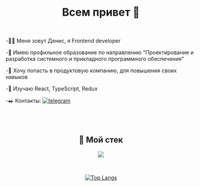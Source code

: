 <body>

<h1 align="center">Всем привет 👀</h1>
<br>

<p>-🧑‍🌾 Меня зовут Денис, я Frontend developer</p>
<p>-📘 Имею профильное образование по направлению "Проектирование и разработка системного и прикладного программного обеспечения"</p>
<p>-💭 Хочу попасть в продуктовую компанию, для повышения своих навыков</p>
<p>-💾 Изучаю React, TypeScript, Redux</p>
<p>-✒️ Контакты:
    <a href="https://t.me/nxxtrx">
        <img src="https://img.shields.io/badge/Telegram-blue?style=for-the-badge?logo=telegram&logoColor=white" alt="telegram">
    </a>  
</p>

<br>
<br>
<div>
  <h2 align="center">🔨 Мой стек</h2>
<p align="center">
  <a href="https://skillicons.dev">
    <img src="https://skillicons.dev/icons?i=react,ts,redux,webpack,git,scss,figma" />
  </a>
</p>
</div>
<br>
<div align="center">
  
  [![Top Langs](https://github-readme-stats.vercel.app/api/top-langs/?username=Nxxtrx&layout=compact)](https://github.com/anuraghazra/github-readme-stats)

</div>

</body>
